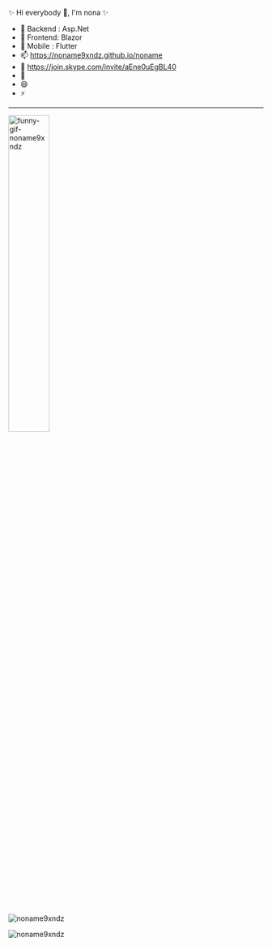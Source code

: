 ✨ Hi everybody 👋, I'm nona ✨
- 🔭 Backend : Asp.Net
- 🌱 Frontend: Blazor
- 👯 Mobile : Flutter
- 📫 https://noname9xndz.github.io/noname
- 💬 https://join.skype.com/invite/aEne0uEgBL40
- 🤔
- 😄 
- ⚡ 


<hr>

<img src="https://raw.githubusercontent.com/trungquandev/trungquandev/main/images/trungquandev-gif-coding.gif" alt="funny-gif-noname9xndz" width="40%">

<p align="left"> <img src="https://komarev.com/ghpvc/?username=noname9xndz" alt="noname9xndz" /> </p>

<p align="left">  
  <img src="https://github-readme-stats.vercel.app/api?username=noname9xndz&show_icons=false" alt="noname9xndz" />
</p>

